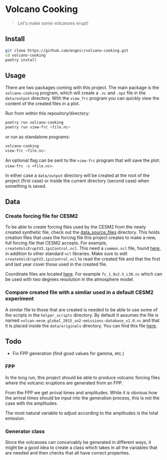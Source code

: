 # Volcano Cooking

> Let's make some volcanoes erupt!

## Install

```sh
git clone https://github.com/engeir/volcano-cooking.git
cd volcano-cooking
poetry install
```

## Usage

There are two packages coming with this project. The main package is the `volcano-cooking`
program, which will create a `.nc` and `.npz` file in the `data/output` directory. With
the `view_frc` program you can quickly view the content of the created files in a plot.

Run from within this repository/directory:
```sh
poetry run volcano-cooking
poetry run view-frc <file.nc>
```

or run as standalone programs:

```sh
volcano-cooking
view-frc <file.nc>
```

An optional flag can be sent to the `view-frc` program that will save the plot: `view-frc
-s <file.nc>`.

In either case a `data/output` directory will be created at the root of the project (first
case) or inside the current directory (second case) when something is saved.

## Data

### Create forcing file for CESM2

To be able to create forcing files used by the CESM2 from the newly created synthetic
file, check out the
[data_source_files](https://svn.code.sf.net/p/codescripts/code/trunk/ncl/emission)
directory. This holds creation files that uses the forcing file this project creates to
make a new, full forcing file that CESM2 accepts. For example,
`createVolcEruptV3.1piControl.ncl`. This need a `common.ncl` file, found
[here](http://svn.code.sf.net/p/codescripts/code/trunk/ncl/lib/common.ncl), in addition to
other standard `ncl` libraries. Make sure to edit `createVolcEruptV3.1piControl.ncl` to
read the created file and that the first and last year cover those used in the created
file.

Coordinate files are located
[here](https://svn-ccsm-inputdata.cgd.ucar.edu/trunk/inputdata/atm/cam/coords/). For
example `fv_1.9x2.5_L30.nc` which can be used with two degrees resolution in the
atmosphere model.

### Compare created file with a similar used in a default CESM2 experiment

A similar file to those that are created is needed to be able to use some of the scripts
in the `helper_scripts` directory. By default it assumes the file is named
`volcan-eesm_global_2015_so2-emissions-database_v1.0.nc` and that it is placed inside the
`data/originals` directory. You can find this file [here](http://catalogue.ceda.ac.uk/uuid/bfbd5ec825fa422f9a858b14ae7b2a0d).

## Todo

-   Fix FPP generation (find good values for gamma, etc.)

### FPP

In the long run, this project should be able to produce volcanic forcing files where the
volcanic eruptions are generated from an FPP.

From the FPP we get arrival times and amplitudes. While it is obvious how the arrival
times should be input into the generation process, this is not the case with the
amplitudes.

The most natural variable to adjust according to the amplitudes is the total emission.

### Generator class

Since the volcanoes can conceivably be generated in different ways, it might be a good
idea to create a class which takes in all the variables that are needed and then checks
that all have correct properties.

